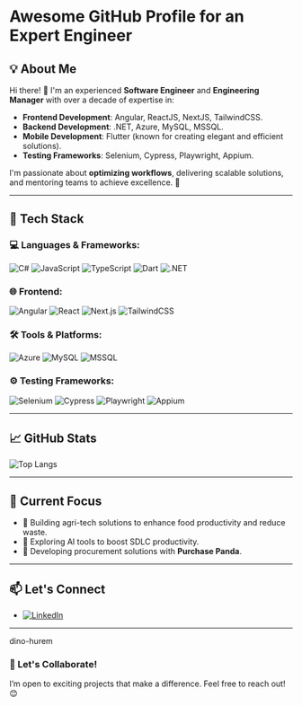 # Awesome GitHub Profile for an Expert Engineer

## 💡 About Me

Hi there! 👋 I'm an experienced **Software Engineer** and **Engineering Manager** with over a decade of expertise in:

- **Frontend Development**: Angular, ReactJS, NextJS, TailwindCSS.
- **Backend Development**: .NET, Azure, MySQL, MSSQL.
- **Mobile Development**: Flutter (known for creating elegant and efficient solutions).
- **Testing Frameworks**: Selenium, Cypress, Playwright, Appium.

I'm passionate about **optimizing workflows**, delivering scalable solutions, and mentoring teams to achieve excellence. 🚀

---

## 🔧 Tech Stack

### 💻 Languages & Frameworks:
![C#](https://img.shields.io/badge/-C%23-239120?logo=csharp&logoColor=white&style=flat)
![JavaScript](https://img.shields.io/badge/-JavaScript-F7DF1E?logo=javascript&logoColor=black&style=flat)
![TypeScript](https://img.shields.io/badge/-TypeScript-3178C6?logo=typescript&logoColor=white&style=flat)
![Dart](https://img.shields.io/badge/-Dart-0175C2?logo=dart&logoColor=white&style=flat)
![.NET](https://img.shields.io/badge/-.NET-512BD4?logo=dotnet&logoColor=white&style=flat)

### 🌐 Frontend:
![Angular](https://img.shields.io/badge/-Angular-DD0031?logo=angular&logoColor=white&style=flat)
![React](https://img.shields.io/badge/-React-61DAFB?logo=react&logoColor=black&style=flat)
![Next.js](https://img.shields.io/badge/-Next.js-000000?logo=nextdotjs&logoColor=white&style=flat)
![TailwindCSS](https://img.shields.io/badge/-TailwindCSS-06B6D4?logo=tailwindcss&logoColor=white&style=flat)

### 🛠️ Tools & Platforms:
![Azure](https://img.shields.io/badge/-Azure-0078D4?logo=microsoftazure&logoColor=white&style=flat)
![MySQL](https://img.shields.io/badge/-MySQL-4479A1?logo=mysql&logoColor=white&style=flat)
![MSSQL](https://img.shields.io/badge/-MSSQL-CC2927?logo=microsoftsqlserver&logoColor=white&style=flat)

### ⚙️ Testing Frameworks:
![Selenium](https://img.shields.io/badge/-Selenium-43B02A?logo=selenium&logoColor=white&style=flat)
![Cypress](https://img.shields.io/badge/-Cypress-17202C?logo=cypress&logoColor=white&style=flat)
![Playwright](https://img.shields.io/badge/-Playwright-2EAD33?logo=playwright&logoColor=white&style=flat)
![Appium](https://img.shields.io/badge/-Appium-00A6ED?logo=appium&logoColor=white&style=flat)

---

## 📈 GitHub Stats

<!-- -![Your GitHub stats](https://github-readme-stats.vercel.app/api?username=dinohurem&show_icons=true&theme=radical)-->
![Top Langs](https://github-readme-stats.vercel.app/api/top-langs/?username=dinohurem&layout=compact&theme=radical)

---

## 🌟 Current Focus

- 🌾 Building agri-tech solutions to enhance food productivity and reduce waste.
- 🤖 Exploring AI tools to boost SDLC productivity.
- 🔧 Developing procurement solutions with **Purchase Panda**.

---

## 📫 Let's Connect

- [![LinkedIn](https://img.shields.io/badge/-LinkedIn-0077B5?logo=linkedin&logoColor=white&style=flat)](https://linkedin.com/in/dino-hurem)
<!-- - [![Portfolio](https://img.shields.io/badge/-Portfolio-000000?logo=firefox&logoColor=white&style=flat)](https://your-portfolio.com) -->

---
dino-hurem
### 🚀 Let's Collaborate!
I’m open to exciting projects that make a difference. Feel free to reach out! 😊
